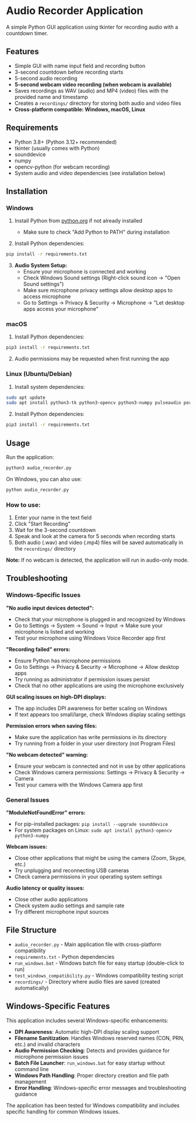 # Audio Recorder Application

A simple Python GUI application using tkinter for recording audio with a countdown timer.

## Features

- Simple GUI with name input field and recording button
- 3-second countdown before recording starts
- 5-second audio recording
- **5-second webcam video recording (when webcam is available)**
- Saves recordings as WAV (audio) and MP4 (video) files with the provided name and timestamp
- Creates a `recordings/` directory for storing both audio and video files
- **Cross-platform compatible: Windows, macOS, Linux**

## Requirements

- Python 3.8+ (Python 3.12+ recommended)
- tkinter (usually comes with Python)
- sounddevice
- numpy
- opencv-python (for webcam recording)
- System audio and video dependencies (see installation below)

## Installation

### Windows

1. Install Python from [python.org](https://www.python.org/downloads/) if not already installed
   - Make sure to check "Add Python to PATH" during installation

2. Install Python dependencies:
```cmd
pip install -r requirements.txt
```

3. **Audio System Setup:**
   - Ensure your microphone is connected and working
   - Check Windows Sound settings (Right-click sound icon → "Open Sound settings")
   - Make sure microphone privacy settings allow desktop apps to access microphone
   - Go to Settings → Privacy & Security → Microphone → "Let desktop apps access your microphone"

### macOS

1. Install Python dependencies:
```bash
pip3 install -r requirements.txt
```

2. Audio permissions may be requested when first running the app

### Linux (Ubuntu/Debian)

1. Install system dependencies:
```bash
sudo apt update
sudo apt install python3-tk python3-opencv python3-numpy pulseaudio portaudio19-dev
```

2. Install Python dependencies:
```bash
pip3 install -r requirements.txt
```

## Usage

Run the application:
```bash
python3 audio_recorder.py
```

On Windows, you can also use:
```cmd
python audio_recorder.py
```

### How to use:
1. Enter your name in the text field
2. Click "Start Recording"
3. Wait for the 3-second countdown
4. Speak and look at the camera for 5 seconds when recording starts
5. Both audio (.wav) and video (.mp4) files will be saved automatically in the `recordings/` directory

**Note:** If no webcam is detected, the application will run in audio-only mode.

## Troubleshooting

### Windows-Specific Issues

**"No audio input devices detected":**
- Check that your microphone is plugged in and recognized by Windows
- Go to Settings → System → Sound → Input → Make sure your microphone is listed and working
- Test your microphone using Windows Voice Recorder app first

**"Recording failed" errors:**
- Ensure Python has microphone permissions
- Go to Settings → Privacy & Security → Microphone → Allow desktop apps
- Try running as administrator if permission issues persist
- Check that no other applications are using the microphone exclusively

**GUI scaling issues on high-DPI displays:**
- The app includes DPI awareness for better scaling on Windows
- If text appears too small/large, check Windows display scaling settings

**Permission errors when saving files:**
- Make sure the application has write permissions in its directory
- Try running from a folder in your user directory (not Program Files)

**"No webcam detected" warning:**
- Ensure your webcam is connected and not in use by other applications
- Check Windows camera permissions: Settings → Privacy & Security → Camera
- Test your camera with the Windows Camera app first

### General Issues

**"ModuleNotFoundError" errors:**
- For pip-installed packages: `pip install --upgrade sounddevice`
- For system packages on Linux: `sudo apt install python3-opencv python3-numpy`

**Webcam issues:**
- Close other applications that might be using the camera (Zoom, Skype, etc.)
- Try unplugging and reconnecting USB cameras
- Check camera permissions in your operating system settings

**Audio latency or quality issues:**
- Close other audio applications
- Check system audio settings and sample rate
- Try different microphone input sources

## File Structure

- `audio_recorder.py` - Main application file with cross-platform compatibility
- `requirements.txt` - Python dependencies
- `run_windows.bat` - Windows batch file for easy startup (double-click to run)
- `test_windows_compatibility.py` - Windows compatibility testing script
- `recordings/` - Directory where audio files are saved (created automatically)

## Windows-Specific Features

This application includes several Windows-specific enhancements:

- **DPI Awareness**: Automatic high-DPI display scaling support
- **Filename Sanitization**: Handles Windows reserved names (CON, PRN, etc.) and invalid characters
- **Audio Permission Checking**: Detects and provides guidance for microphone permission issues
- **Batch File Launcher**: `run_windows.bat` for easy startup without command line
- **Windows Path Handling**: Proper directory creation and file path management
- **Error Handling**: Windows-specific error messages and troubleshooting guidance

The application has been tested for Windows compatibility and includes specific handling for common Windows issues.
